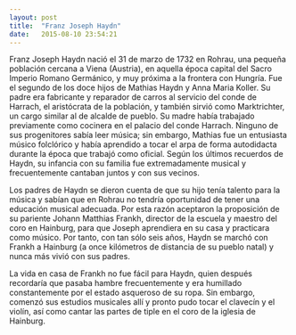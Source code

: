 ```yaml
---
layout: post
title:  "Franz Joseph Haydn"
date:   2015-08-10 23:54:21
---
```

Franz Joseph Haydn nació el 31 de marzo de 1732 en Rohrau, una pequeña población cercana a Viena (Austria), en aquella época capital del Sacro Imperio Romano Germánico, y muy próxima a la frontera con Hungría. Fue el segundo de los doce hijos de Mathias Haydn y Anna Maria Koller. Su padre era fabricante y reparador de carros al servicio del conde de Harrach, el aristócrata de la población, y también sirvió como Marktrichter, un cargo similar al de alcalde de pueblo. Su madre había trabajado previamente como cocinera en el palacio del conde Harrach. Ninguno de sus progenitores sabía leer música; sin embargo, Mathias fue un entusiasta músico folclórico y había aprendido a tocar el arpa de forma autodidacta durante la época que trabajó como oficial. Según los últimos recuerdos de Haydn, su infancia con su familia fue extremadamente musical y frecuentemente cantaban juntos y con sus vecinos.

Los padres de Haydn se dieron cuenta de que su hijo tenía talento para la música y sabían que en Rohrau no tendría oportunidad de tener una educación musical adecuada. Por esta razón aceptaron la proposición de su pariente Johann Matthias Frankh, director de la escuela y maestro del coro en Hainburg, para que Joseph aprendiera en su casa y practicara como músico. Por tanto, con tan sólo seis años, Haydn se marchó con Frankh a Hainburg (a once kilómetros de distancia de su pueblo natal) y nunca más vivió con sus padres.

La vida en casa de Frankh no fue fácil para Haydn, quien después recordaría que pasaba hambre frecuentemente y era humillado constantemente por el estado asqueroso de su ropa. Sin embargo, comenzó sus estudios musicales allí y pronto pudo tocar el clavecín y el violín, así como cantar las partes de tiple en el coro de la iglesia de Hainburg.
